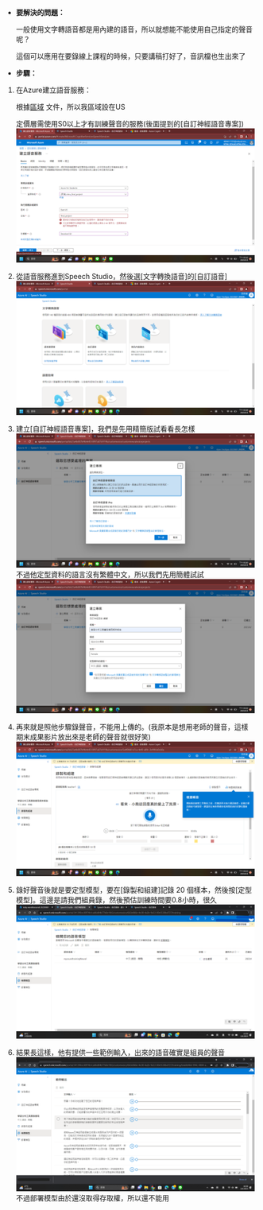+ **要解決的問題：** 
     
     一般使用文字轉語音都是用內建的語音，所以就想能不能使用自己指定的聲音呢？

     這個可以應用在要錄線上課程的時候，只要講稿打好了，音訊檔也生出來了

+ **步驟：**
1. 在Azure建立語音服務：

   根據[區域](https://learn.microsoft.com/zh-tw/azure/cognitive-services/speech-service/regions#custom-neural-voices) 文件，所以我區域設在US
   
   定價層需使用S0以上才有訓練聲音的服務(後面提到的[自訂神經語音專案])
   ![Azure認知服務_語音服務_S0](https://github.com/40941133S-QAQ/LAT-Repo/blob/main/final%20project/fig.1_azure%E8%AA%8D%E7%9F%A5%E6%9C%8D%E5%8B%99_%E8%AA%9E%E9%9F%B3%E6%9C%8D%E5%8B%99_S0!!!.png)
2. 從語音服務進到Speech Studio，然後選[文字轉換語音]的[自訂語音]
   ![fig.2_進到speech studio_文字轉語音_自訂語音](https://github.com/40941133S-QAQ/LAT-Repo/blob/main/final%20project/fig.2_%E9%80%B2%E5%88%B0speech%20studio_%E6%96%87%E5%AD%97%E8%BD%89%E8%AA%9E%E9%9F%B3_%E8%87%AA%E8%A8%82%E8%AA%9E%E9%9F%B3.png)
3. 建立[自訂神經語音專案]，我們是先用精簡版試看看長怎樣
   ![fig.3_自訂神經語音模型](https://github.com/40941133S-QAQ/LAT-Repo/blob/main/final%20project/fig.3_%E8%87%AA%E8%A8%82%E7%A5%9E%E7%B6%93%E8%AA%9E%E9%9F%B3%E6%A8%A1%E5%9E%8B.png)
   不過他定型資料的語言沒有繁體中文，所以我們先用簡體試試
   ![fig.4_只有檢體QQ](https://github.com/40941133S-QAQ/LAT-Repo/blob/main/final%20project/fig.4_%E5%8F%AA%E6%9C%89%E6%AA%A2%E9%AB%94QQ.png)
4. 再來就是照他步驟錄聲音，不能用上傳的。(我原本是想用老師的聲音，這樣期末成果影片放出來是老師的聲音就很好笑)
   ![fig.5_按要求錄音_不能上傳音檔qq](https://github.com/40941133S-QAQ/LAT-Repo/blob/main/final%20project/fig.5_%E6%8C%89%E8%A6%81%E6%B1%82%E9%8C%84%E9%9F%B3_%E4%B8%8D%E8%83%BD%E4%B8%8A%E5%82%B3%E9%9F%B3%E6%AA%94qq.png)
5. 錄好聲音後就是要定型模型，要在[錄製和組建]記錄 20 個樣本，然後按[定型模型]。這邊是請我們組員錄，然後預估訓練時間要0.8小時，很久
   ![fig.6_訓練](https://github.com/40941133S-QAQ/LAT-Repo/blob/main/final%20project/fig.6_%E8%A8%93%E7%B7%B4.png)
6. 結果長這樣，他有提供一些範例輸入，出來的語音確實是組員的聲音
   ![fig.7_結果](https://github.com/40941133S-QAQ/LAT-Repo/blob/main/final%20project/fig.7_%E7%B5%90%E6%9E%9C.png)
   不過部署模型由於還沒取得存取權，所以還不能用

